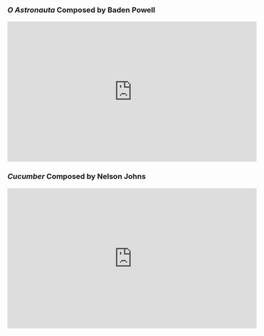 ### *O Astronauta* Composed by Baden Powell

<iframe width="560" height="315" src="http://www.youtube.com/embed/XIfQdJ_7Vn0" frameborder="0"> </iframe>

### *Cucumber* Composed by Nelson Johns

<iframe width="560" height="315" src="http://www.youtube.com/embed/o6ULvCVOx5Y" frameborder="0"> </iframe>
